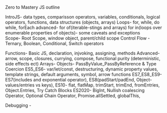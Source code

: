Zero to Mastery JS outline

IntroJS- data types, comparisson operators, variables, conditionals, logical operators, functions, data structures (objects, arrays) 
Loops- for, while, do while, forEach
		advanced- for of(iterable-stings and arrays) for in(loops over enumerable properties of objects)- some caveats and exceptions	
Scope- Root Scope, window object, parent/child scope
Control Flow - Ternary, Boolean, Conditional, Switch operators

Functions- Basic JS, declaration, injvoking, assigning, methods
			Advanced- arrow, scope, closures, currying, compose, functional purity (deterministic, side effects ect)
Arrays-
Objects-
PassByValue_PassByReference & Type Coercion
ES5_ES6- var/let/const, destructuring, dynamic property values, template strings, default arguments, symbol, arrow functions
ES7_ES8_ES9- ES7(includes and exponential operator), ES8(padStart/padEnd, Object-values/entries vs keys), 
ES10- flat, flatMap, trimStart, trimEnd, fromEntries, Object.Entries, Try Catch Blocks
ES2020- BigInt, Nullish coalescing Operator, Optional Chain Operator, Promise.allSettled, globalThis,

Debugging - 

